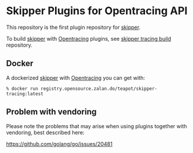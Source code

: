 # Skipper Plugins for Opentracing API

This repository is the first plugin repository for
[skipper](https://github.com/zalando/skipper).

To build [skipper](https://github.com/zalando/skipper) with
[Opentracing](https://github.com/opentracing) plugins, see
[skipper tracing build](https://github.com/skipper-plugins/skipper-tracing-build) repository.

## Docker

A dockerized [skipper](https://github.com/zalando/skipper) with [Opentracing](https://github.com/opentracing) you can get with:

    % docker run registry.opensource.zalan.do/teapot/skipper-tracing:latest

## Problem with vendoring

Please note the problems that may arise when using plugins together with vendoring, best described here:

https://github.com/golang/go/issues/20481
